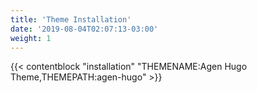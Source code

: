 ```yaml
---
title: 'Theme Installation'
date: '2019-08-04T02:07:13-03:00'
weight: 1
---
```


{{< contentblock "installation" "THEMENAME:Agen Hugo Theme,THEMEPATH:agen-hugo" >}}


